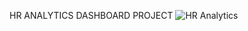 HR ANALYTICS DASHBOARD PROJECT
![HR  Analytics](https://github.com/user-attachments/assets/73ef665d-f641-48a7-892e-0e6ef9ef463b)



